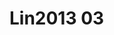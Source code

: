 # Lin2013 03
<a name="material" />
<script type="application/ld+json">

  {
    "@context": "https://schema.org/",
    "@type": "ChemicalSubstance",
    "http://purl.org/dc/terms/conformsTo":
      {
        "@type": "CreativeWork",
        "@id": "https://bioschemas.org/profiles/ChemicalSubstance/0.4-RELEASE/"
      },
    "@id": "https://egonw.github.io/nanowiki/nanowiki450.html#material",
    "name": "Lin2013 03",
    "sameAs: "http://127.0.0.1/mediawiki/index.php/Special:URIResolver/Lin2013_03"
  }
</script>

